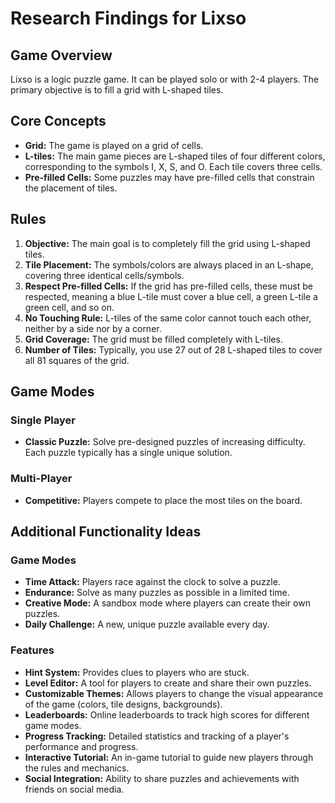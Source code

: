 # Research Findings for Lixso

## Game Overview

Lixso is a logic puzzle game. It can be played solo or with 2-4 players. The primary objective is to fill a grid with L-shaped tiles.

## Core Concepts

*   **Grid:** The game is played on a grid of cells.
*   **L-tiles:** The main game pieces are L-shaped tiles of four different colors, corresponding to the symbols I, X, S, and O. Each tile covers three cells.
*   **Pre-filled Cells:** Some puzzles may have pre-filled cells that constrain the placement of tiles.

## Rules

1.  **Objective:** The main goal is to completely fill the grid using L-shaped tiles.
2.  **Tile Placement:** The symbols/colors are always placed in an L-shape, covering three identical cells/symbols.
3.  **Respect Pre-filled Cells:** If the grid has pre-filled cells, these must be respected, meaning a blue L-tile must cover a blue cell, a green L-tile a green cell, and so on.
4.  **No Touching Rule:** L-tiles of the same color cannot touch each other, neither by a side nor by a corner.
5.  **Grid Coverage:** The grid must be filled completely with L-tiles.
6.  **Number of Tiles:** Typically, you use 27 out of 28 L-shaped tiles to cover all 81 squares of the grid.

## Game Modes

### Single Player

*   **Classic Puzzle:** Solve pre-designed puzzles of increasing difficulty. Each puzzle typically has a single unique solution.

### Multi-Player

*   **Competitive:** Players compete to place the most tiles on the board.

## Additional Functionality Ideas

### Game Modes

*   **Time Attack:** Players race against the clock to solve a puzzle.
*   **Endurance:** Solve as many puzzles as possible in a limited time.
*   **Creative Mode:** A sandbox mode where players can create their own puzzles.
*   **Daily Challenge:** A new, unique puzzle available every day.

### Features

*   **Hint System:** Provides clues to players who are stuck.
*   **Level Editor:** A tool for players to create and share their own puzzles.
*   **Customizable Themes:** Allows players to change the visual appearance of the game (colors, tile designs, backgrounds).
*   **Leaderboards:** Online leaderboards to track high scores for different game modes.
*   **Progress Tracking:** Detailed statistics and tracking of a player's performance and progress.
*   **Interactive Tutorial:** An in-game tutorial to guide new players through the rules and mechanics.
*   **Social Integration:** Ability to share puzzles and achievements with friends on social media.
